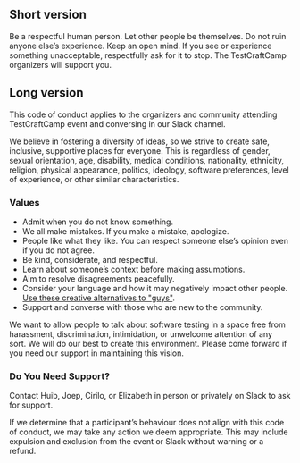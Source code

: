 <!--
.. title: Code of conduct
.. slug: code-of-conduct
.. date: 2021-05-14 13:14:47 UTC
.. tags: 
.. category: 
.. link: 
.. description: 
.. type: text
-->

## Short version

Be a respectful human person. Let other people be themselves. Do not ruin anyone else’s experience. Keep an open mind. If you see or experience something unacceptable, respectfully ask for it to stop. The TestCraftCamp organizers will support you.


## Long version

This code of conduct applies to the organizers and community attending TestCraftCamp event and conversing in our Slack channel.

We believe in fostering a diversity of ideas, so we strive to create safe, inclusive, supportive places for everyone. This is regardless of gender, sexual orientation, age, disability, medical conditions, nationality, ethnicity, religion, physical appearance, politics, ideology, software preferences, level of experience, or other similar characteristics.

### Values

- Admit when you do not know something.
- We all make mistakes. If you make a mistake, apologize.
- People like what they like. You can respect someone else’s opinion even if you do not agree.
- Be kind, considerate, and respectful.
- Learn about someone’s context before making assumptions.
- Aim to resolve disagreements peacefully.
- Consider your language and how it may negatively impact other people. [Use these creative alternatives to "guys"](https://heyguys.cc/).
- Support and converse with those who are new to the community.

We want to allow people to talk about software testing in a space free from harassment, discrimination, intimidation, or unwelcome attention of any sort. We will do our best to create this environment. Please come forward if you need our support in maintaining this vision.


### Do You Need Support?

Contact Huib, Joep, Cirilo, or Elizabeth in person or privately on Slack to ask for support.

If we determine that a participant’s behaviour does not align with this code of conduct, we may take any action we deem appropriate. This may include expulsion and exclusion from the event or Slack without warning or a refund. 

